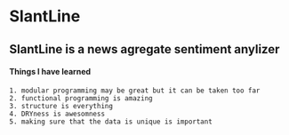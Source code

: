 # SlantLine
## SlantLine is a news agregate sentiment anylizer

#### Things I have learned
	1. modular programming may be great but it can be taken too far
	2. functional programming is amazing
	3. structure is everything
	4. DRYness is awesomness 
	5. making sure that the data is unique is important